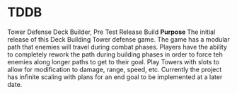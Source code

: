 # TDDB
Tower Defense Deck Builder, Pre Test Release Build
<b> Purpose </b> 
The initial release of this Deck Building Tower defense game. The game has a modular path that enemies will travel during combat phases.
Players have the ability to completely rework the path during building phases in order to force teh enemies along longer paths to get to 
their goal.
Play Towers with slots to allow for modification to damage, range, speed, etc.
Currently the project has infinite scaling with plans for an end goal to be implemented at a later date.
